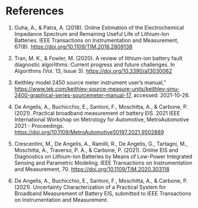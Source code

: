 # References

1. Guha, A., & Patra, A. (2018). Online Estimation of the Electrochemical Impedance Spectrum and Remaining Useful Life of Lithium-Ion Batteries. IEEE Transactions on Instrumentation and Measurement, 67(8). https://doi.org/10.1109/TIM.2018.2809138 

2. Tran, M. K., & Fowler, M. (2020). A review of lithium-ion battery fault diagnostic algorithms: Current progress and future challenges. In Algorithms (Vol. 13, Issue 3). https://doi.org/10.3390/a13030062 

3. Keithley model 2450 source meter instrument user’s manual,” https://www.tek.com/keithley-source-measure-units/keithley-smu-2400-graphical-series-sourcemeter-manual-17, accessed: 2021-10-26. 

4. De Angelis, A., Buchicchio, E., Santoni, F., Moschitta, A., & Carbone, P. (2021). Practical broadband measurement of battery EIS. 2021 IEEE International Workshop on Metrology for Automotive, MetroAutomotive 2021 - Proceedings. https://doi.org/10.1109/MetroAutomotive50197.2021.9502889 

5. Crescentini, M., De Angelis, A., Ramilli, R., De Angelis, G., Tartagni, M., Moschitta, A., Traverso, P. A., & Carbone, P. (2021). Online EIS and Diagnostics on Lithium-Ion Batteries by Means of Low-Power Integrated Sensing and Parametric Modeling. IEEE Transactions on Instrumentation and Measurement, 70. https://doi.org/10.1109/TIM.2020.303118 

6. De Angelis, A., Buchicchio, E., Santoni, F., Moschitta, A., & Carbone, P. (2021). Uncertainty Characterization of a Practical System for Broadband Measurement of Battery EIS, submitted to IEEE Transactions on Instrumentation and Measurement.  